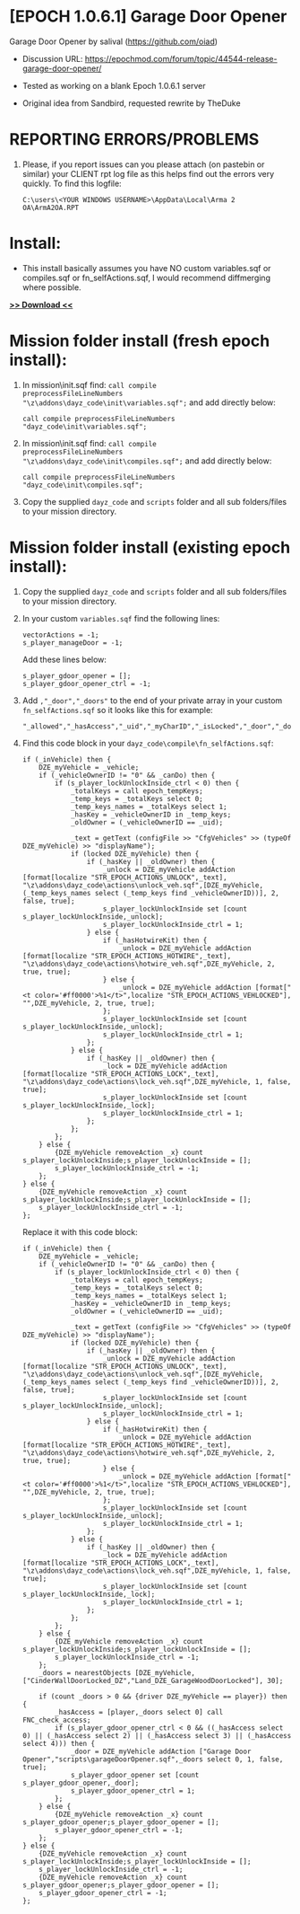 # [EPOCH 1.0.6.1] Garage Door Opener
Garage Door Opener by salival (https://github.com/oiad)

* Discussion URL: https://epochmod.com/forum/topic/44544-release-garage-door-opener/

* Tested as working on a blank Epoch 1.0.6.1 server
* Original idea from Sandbird, requested rewrite by TheDuke

# REPORTING ERRORS/PROBLEMS

1. Please, if you report issues can you please attach (on pastebin or similar) your CLIENT rpt log file as this helps find out the errors very quickly. To find this logfile:

	```sqf
	C:\users\<YOUR WINDOWS USERNAME>\AppData\Local\Arma 2 OA\ArmA2OA.RPT
	```

# Install:

* This install basically assumes you have NO custom variables.sqf or compiles.sqf or fn_selfActions.sqf, I would recommend diffmerging where possible.

**[>> Download <<](https://github.com/oiad/garageDoorOpener/archive/master.zip)**

# Mission folder install (fresh epoch install):

1. In mission\init.sqf find: <code>call compile preprocessFileLineNumbers "\z\addons\dayz_code\init\variables.sqf";</code> and add directly below:

	```sqf
	call compile preprocessFileLineNumbers "dayz_code\init\variables.sqf";
	```
	
2. In mission\init.sqf find: <code>call compile preprocessFileLineNumbers "\z\addons\dayz_code\init\compiles.sqf";</code> and add directly below:

	```sqf
	call compile preprocessFileLineNumbers "dayz_code\init\compiles.sqf";
	```

3. Copy the supplied <code>dayz_code</code> and <code>scripts</code> folder and all sub folders/files to your mission directory.

# Mission folder install (existing epoch install):

1. Copy the supplied <code>dayz_code</code> and <code>scripts</code> folder and all sub folders/files to your mission directory.
2. In your custom <code>variables.sqf</code> find the following lines:
	```sqf
	vectorActions = -1;
	s_player_manageDoor = -1;
	```
	Add these lines below:
	```sqf
	s_player_gdoor_opener = [];
	s_player_gdoor_opener_ctrl = -1;
	```

3. Add <code>,"_door","_doors"</code> to the end of your private array in your custom <code>fn_selfActions.sqf</code> so it looks like this for example:
	```sqf
	"_allowed","_hasAccess","_uid","_myCharID","_isLocked","_door","_doors"];
	```

4. Find this code block in your <code>dayz_code\compile\fn_selfActions.sqf</code>:
	```sqf
	if (_inVehicle) then {
		DZE_myVehicle = _vehicle;
		if (_vehicleOwnerID != "0" && _canDo) then {
			if (s_player_lockUnlockInside_ctrl < 0) then {
				_totalKeys = call epoch_tempKeys;
				_temp_keys = _totalKeys select 0;
				_temp_keys_names = _totalKeys select 1;	
				_hasKey = _vehicleOwnerID in _temp_keys;
				_oldOwner = (_vehicleOwnerID == _uid);
			
				_text = getText (configFile >> "CfgVehicles" >> (typeOf DZE_myVehicle) >> "displayName");
				if (locked DZE_myVehicle) then {
					if (_hasKey || _oldOwner) then {
						_unlock = DZE_myVehicle addAction [format[localize "STR_EPOCH_ACTIONS_UNLOCK",_text], "\z\addons\dayz_code\actions\unlock_veh.sqf",[DZE_myVehicle,(_temp_keys_names select (_temp_keys find _vehicleOwnerID))], 2, false, true];
						s_player_lockUnlockInside set [count s_player_lockUnlockInside,_unlock];
						s_player_lockUnlockInside_ctrl = 1;
					} else {
						if (_hasHotwireKit) then {
							_unlock = DZE_myVehicle addAction [format[localize "STR_EPOCH_ACTIONS_HOTWIRE",_text], "\z\addons\dayz_code\actions\hotwire_veh.sqf",DZE_myVehicle, 2, true, true];
						} else {
							_unlock = DZE_myVehicle addAction [format["<t color='#ff0000'>%1</t>",localize "STR_EPOCH_ACTIONS_VEHLOCKED"], "",DZE_myVehicle, 2, true, true];
						};
						s_player_lockUnlockInside set [count s_player_lockUnlockInside,_unlock];
						s_player_lockUnlockInside_ctrl = 1;
					};
				} else {
					if (_hasKey || _oldOwner) then {
						_lock = DZE_myVehicle addAction [format[localize "STR_EPOCH_ACTIONS_LOCK",_text], "\z\addons\dayz_code\actions\lock_veh.sqf",DZE_myVehicle, 1, false, true];
						s_player_lockUnlockInside set [count s_player_lockUnlockInside,_lock];
						s_player_lockUnlockInside_ctrl = 1;
					};
				};
			};
		} else {
			{DZE_myVehicle removeAction _x} count s_player_lockUnlockInside;s_player_lockUnlockInside = [];
			s_player_lockUnlockInside_ctrl = -1;
		};
	} else {
		{DZE_myVehicle removeAction _x} count s_player_lockUnlockInside;s_player_lockUnlockInside = [];
		s_player_lockUnlockInside_ctrl = -1;
	};
	```
	Replace it with this code block:
	```sqf
	if (_inVehicle) then {
		DZE_myVehicle = _vehicle;
		if (_vehicleOwnerID != "0" && _canDo) then {
			if (s_player_lockUnlockInside_ctrl < 0) then {
				_totalKeys = call epoch_tempKeys;
				_temp_keys = _totalKeys select 0;
				_temp_keys_names = _totalKeys select 1;	
				_hasKey = _vehicleOwnerID in _temp_keys;
				_oldOwner = (_vehicleOwnerID == _uid);
			
				_text = getText (configFile >> "CfgVehicles" >> (typeOf DZE_myVehicle) >> "displayName");
				if (locked DZE_myVehicle) then {
					if (_hasKey || _oldOwner) then {
						_unlock = DZE_myVehicle addAction [format[localize "STR_EPOCH_ACTIONS_UNLOCK",_text], "\z\addons\dayz_code\actions\unlock_veh.sqf",[DZE_myVehicle,(_temp_keys_names select (_temp_keys find _vehicleOwnerID))], 2, false, true];
						s_player_lockUnlockInside set [count s_player_lockUnlockInside,_unlock];
						s_player_lockUnlockInside_ctrl = 1;
					} else {
						if (_hasHotwireKit) then {
							_unlock = DZE_myVehicle addAction [format[localize "STR_EPOCH_ACTIONS_HOTWIRE",_text], "\z\addons\dayz_code\actions\hotwire_veh.sqf",DZE_myVehicle, 2, true, true];
						} else {
							_unlock = DZE_myVehicle addAction [format["<t color='#ff0000'>%1</t>",localize "STR_EPOCH_ACTIONS_VEHLOCKED"], "",DZE_myVehicle, 2, true, true];
						};
						s_player_lockUnlockInside set [count s_player_lockUnlockInside,_unlock];
						s_player_lockUnlockInside_ctrl = 1;
					};
				} else {
					if (_hasKey || _oldOwner) then {
						_lock = DZE_myVehicle addAction [format[localize "STR_EPOCH_ACTIONS_LOCK",_text], "\z\addons\dayz_code\actions\lock_veh.sqf",DZE_myVehicle, 1, false, true];
						s_player_lockUnlockInside set [count s_player_lockUnlockInside,_lock];
						s_player_lockUnlockInside_ctrl = 1;
					};
				};
			};
		} else {
			{DZE_myVehicle removeAction _x} count s_player_lockUnlockInside;s_player_lockUnlockInside = [];
			s_player_lockUnlockInside_ctrl = -1;
		};
		_doors = nearestObjects [DZE_myVehicle, ["CinderWallDoorLocked_DZ","Land_DZE_GarageWoodDoorLocked"], 30];

		if (count _doors > 0 && {driver DZE_myVehicle == player}) then {
			_hasAccess = [player,_doors select 0] call FNC_check_access;
			if (s_player_gdoor_opener_ctrl < 0 && ((_hasAccess select 0) || (_hasAccess select 2) || (_hasAccess select 3) || (_hasAccess select 4))) then {
				_door = DZE_myVehicle addAction ["Garage Door Opener","scripts\garageDoorOpener.sqf",_doors select 0, 1, false, true];
				s_player_gdoor_opener set [count s_player_gdoor_opener,_door];
				s_player_gdoor_opener_ctrl = 1;
			};
		} else {
			{DZE_myVehicle removeAction _x} count s_player_gdoor_opener;s_player_gdoor_opener = [];
			s_player_gdoor_opener_ctrl = -1;
		};
	} else {
		{DZE_myVehicle removeAction _x} count s_player_lockUnlockInside;s_player_lockUnlockInside = [];
		s_player_lockUnlockInside_ctrl = -1;
		{DZE_myVehicle removeAction _x} count s_player_gdoor_opener;s_player_gdoor_opener = [];
		s_player_gdoor_opener_ctrl = -1;
	};
	```